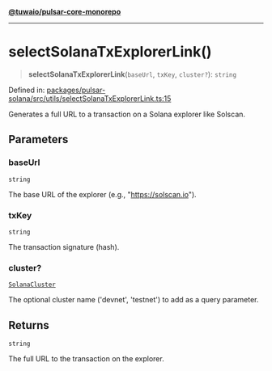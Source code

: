 [**@tuwaio/pulsar-core-monorepo**](../../../README.md)

***

# selectSolanaTxExplorerLink()

> **selectSolanaTxExplorerLink**(`baseUrl`, `txKey`, `cluster?`): `string`

Defined in: [packages/pulsar-solana/src/utils/selectSolanaTxExplorerLink.ts:15](https://github.com/TuwaIO/pulsar-core/blob/985edec1767ef15f98a2291cd2f4c155d4746f3b/packages/pulsar-solana/src/utils/selectSolanaTxExplorerLink.ts#L15)

Generates a full URL to a transaction on a Solana explorer like Solscan.

## Parameters

### baseUrl

`string`

The base URL of the explorer (e.g., "https://solscan.io").

### txKey

`string`

The transaction signature (hash).

### cluster?

[`SolanaCluster`](../type-aliases/SolanaCluster.md)

The optional cluster name ('devnet', 'testnet') to add as a query parameter.

## Returns

`string`

The full URL to the transaction on the explorer.
